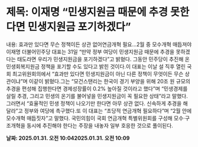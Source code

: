 # **제목: 이재명 “민생지원금 때문에 추경 못한다면 민생지원금 포기하겠다”**

  내용: 효과만 있다면 무슨 정책이든 상관 없어연금개혁 필요…2월 중 모수개혁 매듭져야이재명 더불어민주당 대표는 31일 “만약 정부 여당이 민생지원금 때문에 추경을 못하겠다는 태도라면 우리가 민생지원금을 포기하겠다”고 밝혔다. 그동안 민주당이 추진해 온 민생회복지원금 정책을 포기할 수도 있다고 밝힌 것이다.이 대표는 이날 설 직후 열린 국회 최고위원회의에서 “효과만 있다면 민생지원금이 아닌 다른 정책이 무엇이든 무슨 상관이냐”며 이같이 밝혔다.그는 “모건스탠리는 한국이 경기 부양을 위해 20조 원 규모의 추경을 편성해 집행한다면 경제성장률이 0.2% 높아질 것이라고 했다”며 “민생경제를 살릴 추경, 그리고 민생의 온기를 불어넣을 민생지원금이 꼭 필요한 상태”라고 말했다. 그러면서 “효율적인 민생 정책이 나오기만 한다면 아무 상관 없다. 신속하게 추경을 해달라”고 정부와 여당에 촉구했다.또 이 대표는 “초당적 연금개혁 필요하다”며 “2월 안에 모수개혁 매듭짓자”고 말했다. 국민의힘이 국회 연금개혁 특별위원회를 구성해 모수·구조개혁을 동시에 추진해야 한다는 주장을 내놓자 일부 호응한 것으로 풀이된다.

  **날짜: 2025.01.31. 오전 10:042025.01.31. 오전 10:09**